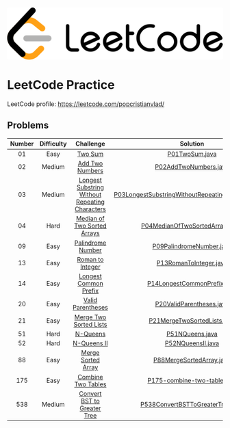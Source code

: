![Alt text](leetcode.png)

# LeetCode Practice

LeetCode profile: https://leetcode.com/popcristianvlad/

## Problems

| Number | Difficulty |                                                            Challenge                                                            |                                                                      Solution                                                                      |
|:------:|:----------:|:-------------------------------------------------------------------------------------------------------------------------------:|:--------------------------------------------------------------------------------------------------------------------------------------------------:|
|   01   |    Easy    |                                        [Two Sum](https://leetcode.com/problems/two-sum/)                                        |                                     [P01TwoSum.java](src/com/popcristianvlad/leetcode/practice/P01TwoSum.java)                                     |
|   02   |   Medium   |                                [Add Two Numbers](https://leetcode.com/problems/add-two-numbers/)                                |                              [P02AddTwoNumbers.java](src/com/popcristianvlad/leetcode/practice/P02AddTwoNumbers.java)                              |
|   03   |   Medium   | [Longest Substring Without Repeating Characters](https://leetcode.com/problems/longest-substring-without-repeating-characters/) | [P03LongestSubstringWithoutRepeatingCharacters.java](src/com/popcristianvlad/leetcode/practice/P03LongestSubstringWithoutRepeatingCharacters.java) |
|   04   |    Hard    |                    [Median of Two Sorted Arrays](https://leetcode.com/problems/median-of-two-sorted-arrays/)                    |                    [P04MedianOfTwoSortedArrays.java](src/com/popcristianvlad/leetcode/practice/P04MedianOfTwoSortedArrays.java)                    |
|   09   |    Easy    |                              [Palindrome Number](https://leetcode.com/problems/palindrome-number/)                              |                           [P09PalindromeNumber.java](src/com/popcristianvlad/leetcode/practice/P09PalindromeNumber.java)                           |
|   13   |    Easy    |                               [Roman to Integer](https://leetcode.com/problems/roman-to-integer/)                               |                             [P13RomanToInteger.java](src/com/popcristianvlad/leetcode/practice/P13RomanToInteger.java)                             |
|   14   |    Easy    |                          [Longest Common Prefix](https://leetcode.com/problems/longest-common-prefix/)                          |                        [P14LongestCommonPrefix.java](src/com/popcristianvlad/leetcode/practice/P14LongestCommonPrefix.java)                        |
|   20   |    Easy    |                              [Valid Parentheses](https://leetcode.com/problems/valid-parentheses/)                              |                           [P20ValidParentheses.java](src/com/popcristianvlad/leetcode/practice/P20ValidParentheses.java)                           |
|   21   |    Easy    |                         [Merge Two Sorted Lists](https://leetcode.com/problems/merge-two-sorted-lists/)                         |                        [P21MergeTwoSortedLists.java](src/com/popcristianvlad/leetcode/practice/P21MergeTwoSortedLists.java)                        |
|   51   |    Hard    |                                       [N-Queens](https://leetcode.com/problems/n-queens/)                                       |                                    [P51NQueens.java](src/com/popcristianvlad/leetcode/practice/P51NQueens.java)                                    |
|   52   |    Hard    |                                    [N-Queens II](https://leetcode.com/problems/n-queens-ii/)                                    |                                  [P52NQueensII.java](src/com/popcristianvlad/leetcode/practice/P52NQueensII.java)                                  |
|   88   |    Easy    |                             [Merge Sorted Array](https://leetcode.com/problems/merge-sorted-array/)                             |                           [P88MergeSortedArray.java](src/com/popcristianvlad/leetcode/practice/P88MergeSortedArray.java)                           |
|  175   |    Easy    |                             [Combine Two Tables](https://leetcode.com/problems/combine-two-tables/)                             |                        [P175-combine-two-tables.sql](src/com/popcristianvlad/leetcode/practice/P175-combine-two-tables.sql)                        |
|  538   |   Medium   |                    [Convert BST to Greater Tree](https://leetcode.com/problems/convert-bst-to-greater-tree/)                    |                   [P538ConvertBSTToGreaterTree.java](src/com/popcristianvlad/leetcode/practice/P538ConvertBSTToGreaterTree.java)                   |